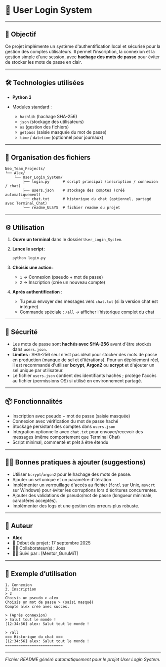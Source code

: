 # 🔐 User Login System

---

## 🚀 Objectif

Ce projet implémente un système d'authentification local et sécurisé pour la gestion des comptes utilisateurs.
Il permet l'inscription, la connexion et la gestion simple d'une session, avec **hachage des mots de passe** pour éviter de stocker les mots de passe en clair.

---

## 🛠️ Technologies utilisées

* **Python 3**
* Modules standard :

  * `hashlib` (hachage SHA-256)
  * `json` (stockage des utilisateurs)
  * `os` (gestion des fichiers)
  * `getpass` (saisie masquée du mot de passe)
  * `time` / `datetime` (optionnel pour journaux)

---

## 📁 Organisation des fichiers

```
Neo_Team_Projects/
└── Alex/
    └── User_Login_System/
        ├── login.py      # script principal (inscription / connexion / chat)
        ├── users.json    # stockage des comptes (créé automatiquement)
        └── chat.txt      # historique du chat (optionnel, partagé avec Terminal_Chat)
        └── readme_ULSYS  # fichier readme du projet 
```

---

## ⚙️ Utilisation

1. **Ouvre un terminal** dans le dossier `User_Login_System`.
2. **Lance le script** :

   ```bash
   python login.py
   ```
3. **Choisis une action** :

   * `1` → Connexion (pseudo + mot de passe)
   * `2` → Inscription (crée un nouveau compte)
4. **Après authentification** :

   * Tu peux envoyer des messages vers `chat.txt` (si la version chat est intégrée)
   * Commande spéciale : `/all` → afficher l’historique complet du chat

---

## 🔐 Sécurité

* Les mots de passe sont **hachés avec SHA-256** avant d'être stockés dans `users.json`.
* **Limites** : SHA-256 seul n'est pas idéal pour stocker des mots de passe en production (manque de sel et d'itérations).
  Pour un déploiement réel, il est recommandé d'utiliser **bcrypt**, **Argon2** ou **scrypt** et d'ajouter un sel unique par utilisateur.
* Le fichier `users.json` contient des identifiants hachés ; protège l'accès au fichier (permissions OS) si utilisé en environnement partagé.

---

## 📦 Fonctionnalités

* Inscription avec pseudo + mot de passe (saisie masquée)
* Connexion avec vérification du mot de passe haché
* Stockage persistant des comptes dans `users.json`
* Intégration optionnelle avec `chat.txt` pour envoyer/recevoir des messages (même comportement que Terminal Chat)
* Script minimal, commenté et prêt à être étendu

---

## 👨‍💻 Bonnes pratiques à ajouter (suggestions)

* Utiliser `bcrypt`/`argon2` pour le hachage des mots de passe.
* Ajouter un sel unique et un paramètre d'itération.
* Implémenter un verrouillage d'accès au fichier (`fcntl` sur Unix, `msvcrt` sur Windows) pour éviter les corruptions lors d'écritures concurrentes.
* Ajouter des validations de pseudo/mot de passe (longueur minimale, caractères acceptés).
* Implémenter des logs et une gestion des erreurs plus robuste.

---

## 👤 Auteur

* **Alex**
* 📅 Début du projet : 17 septembre 2025
* 🧑‍🏫 Collaborateur(s) : Joss
* 🧑‍🏫 Suivi par : [Mentor_GuruMiT]

---

## 📝 Exemple d’utilisation

```
1. Connexion
2. Inscription
> 2
Choisis un pseudo > alex
Choisis un mot de passe > (saisi masqué)
Compte alex créé avec succès.

> (Après connexion)
> Salut tout le monde !
[12:34:56] alex: Salut tout le monde !

> /all
=== Historique du chat ===
[12:34:56] alex: Salut tout le monde !
==========================
```

---

*Fichier README généré automatiquement pour le projet User Login System.*
